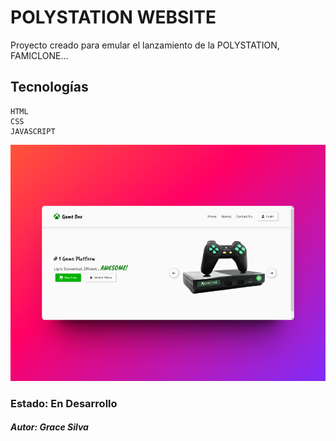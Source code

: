 # POLYSTATION WEBSITE

Proyecto creado para emular el lanzamiento de la POLYSTATION, FAMICLONE... 

## Tecnologías

    HTML
    CSS
    JAVASCRIPT

![miniatura proyecto](mockup.png)
### Estado: En Desarrollo

#### ***Autor: Grace Silva***